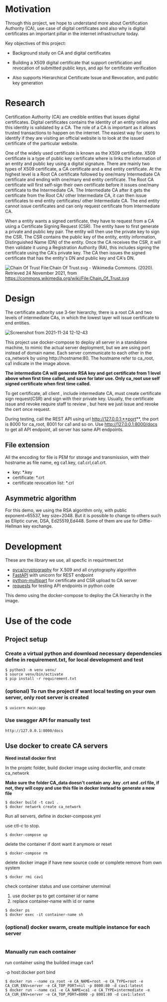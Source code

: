 # Motivation
Through this project, we hope to understand more about Certification Authority (CA), use case of digital certificates and also why is digital certificates an important pillar in the internet infrastructure today. 

Key objectives of this project:

- Background study on CA and digital certificates

- Building a X509 digital certificate that support certification and revocation of submitted public keys, and api for certificate verification

- Also supports Hierarchical Certificate Issue and Revocation, and public key generation

# Research
Certification Authority (CA) are credible entities that issues digital certificates. Digital certificates contains the identity of an entity online and this identity is validated by a CA. The role of a CA is important as it allows trusted transactions to happen on the internet. The easiest way for users to identify if they are visiting an official website is to look at the issued certificate of the particular website.

One of the widely used certificate is known as the X509 certificate. X509 certificate is a type of public key certificate where is links the information of an entity and public key using a digital signature. There are mainly two types of X509 certificate, a CA certificate and a end entity certificate. At the highest level is a Root CA certificate followed by one/many Intermediate CA certificate and ending with one/many end entity certificate. The Root CA certificate will first self-sign their own certificate before it issues one/many certificate to the Intermediate CA. The Intermediate CA after it gets the certificate from the Root CA/ other Intermediate CA, it can then issue certificates to end entity certificates/ other Intermediate CA. The end entity cannot issue certificates and can only request certificate from Intermediate CA.

When a entity wants a signed certificate, they have to request from a CA using a Certificate Signing Request (CSR). The entity have to first generate a private and public key pair. The entity will then use the private key to sign the CSR. The CSR contains the public key of the entity, entity information, Distinguished Name (DN) of the entity. Once the CA receives the CSR, it will then validate it using a Registration Authority (RA), this includes signing the certificate using the CA's private key. The CA then issues the signed certificate that has the entity's DN and public key and CA's DN.

![Chain Of Trust](https://upload.wikimedia.org/wikipedia/commons/0/02/Chain_Of_Trust.svg)
File:Chain Of Trust.svg - Wikimedia Commons. (2020). Retrieved 24 November 2021, from https://commons.wikimedia.org/wiki/File:Chain_Of_Trust.svg

# Design
The certificate authority use 3-tier hierarchy, there is a root CA and two levels of intermediate CAs, in which the lowest layer will issue certificate to end entities.

![Screenshot from 2021-11-24 12-12-43](https://user-images.githubusercontent.com/7097606/143174026-dfc7c921-7582-4cf2-82c8-0cfbc98232a7.png)

This project use docker-compose to deploy all server in a standalone machine, to mimic the actual server deployment, but we are using port instead of domain name. Each server  communicate to each other in the ca_network by using http://hostname:80. The hostname refer to ca_root, ca1  indicate in the image above. 

**The intermediate CA will generate RSA key and get certificate from 1 level above when first time called, and save for later use. Only ca_root use self signed certificate when first time called.**

To get certificate, all client , include intermediate CA, must create certificate sign request(CSR) and sign with their private key. Usually, the certificate issue and revoke require staff to review , but here we just issue and revoke the cert once request.

During testing, call the REST API using url http://127.0.0.1:**port**, the port is 8000 for ca_root, 8001 for ca1 and so on. Use http://127.0.0.1:8000/docs to get all API endpoint, all server has same API endpoints.

## File extension
All the encoding for file is PEM for storage and transmission, with their hostname as file name, eg ca1.key, ca1.crl,ca1.crt. 
- key: *.key
- certificate: *.crt
- certificate revocation list: *.crl

## Asymmetric algorithm 
For this demo, we using the RSA algorithm only, with public exponent=65537, key size=2048. But it is possible to change to others such as Elliptic curve, DSA, Ed25519,Ed448. Some of them are use for Diffie-Hellman key exchange.


# Development
These are the library we use, all specfic in requirtment.txt
- [pyca/cryptography](https://cryptography.io/en/latest/) for X.509 and all cryptography algorithm
- [FastAPI](https://fastapi.tiangolo.com/) with unicorn for REST endpoint
- [python-multipart](https://pypi.org/project/python-multipart/) for certificate and CSR upload to CA server
- [requests](https://docs.python-requests.org/en/latest/) for testing API endpoints in python code

This demo using the docker-compose to deploy the CA hierarchy in the image.



# Use of the code
## Project setup

### Create a virtual python and download necessary dependencies defne in requirement.txt, for local development and test
```
$ python3 -m venv venv/
$ source venv/bin/activate  
$ pip install -r requirement.txt
```
### (optional) To run the project if want local testing on your own server, only root server is created
```
$ uvicorn main:app
```

### Use swagger API for manually test
```
http://127.0.0.1:8000/docs
```
## Use docker to create CA servers
**Need install docker first**

In the projetc folder, build docker image using dockerfile, and create ca_network

**Make sure the folder CA_data doesn't contain any .key .crt and .crl file, if not, they will copy and use this file in docker instead to generate a new file**
```
$ docker build -t cav1 .
$ docker network create ca_network
```
Run all servers, define in docker-compose.yml

use ctl-c to stop.
```
$ docker-compose up 
```
delete the container if dont want it anymore or reset
```
$ docker-compose rm
```
delete docker image if have new source code or complete remove from own system
```
$ docker rmi cav1
```
check container status and use container uterminal
1. use docker ps to get container id or name
2. replace container-name with id or name
```
$ docker ps
$ docker exec -it container-name sh
```
### (optional) docker swarm, create multiple instance for each server
```
```
### Manually run each container 
run container using the builded image cav1

-p host:docker  port bind
```
$ docker run --name ca_root -e CA_NAME=root -e CA_TYPE=root -e CA_CUR_ENV=server -e CA_TOP_PORT=nil -p 8000:80 -d cav1:latest
$ docker run --name ca1 -e CA_NAME=ca1 -e CA_TYPE=intermediate -e CA_CUR_ENV=server -e CA_TOP_PORT=8000 -p 8001:80 -d cav1:latest
```
